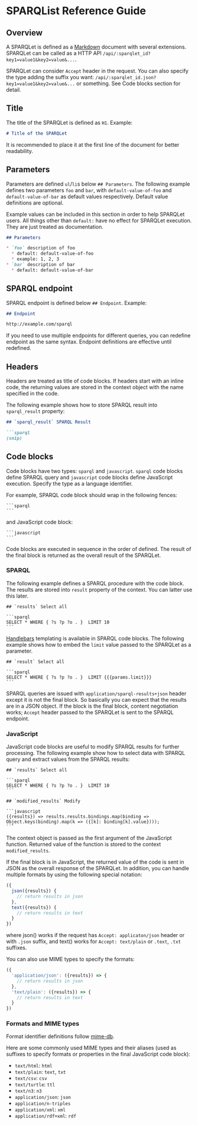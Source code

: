 # SPARQList Reference Guide

## Overview

A SPARQLet is defined as a [Markdown](https://guides.github.com/features/mastering-markdown/) document with several extensions.
SPARQLet can be called as a HTTP API `/api/:sparqlet_id?key1=value1&key2=value&...`.

SPARQLet can consider `Accept` header in the request.
You can also specify the type adding the suffix you want: `/api/:sparqlet_id.json?key1=value1&key2=value&...` or something.
See Code blocks section for detail.

## Title

The title of the SPARQLet is defined as `H1`. Example:

```markdown
# Title of the SPARQLet
```

It is recommended to place it at the first line of the document for better readability.


## Parameters

Parameters are defined `ul`/`li`s below `## Parameters`.
The following example defines two parameters `foo` and `bar`, with `default-value-of-foo` and `default-value-of-bar` as default values respectively.
Default value definitions are optional.

Example values can be included in this section in order to help SPARQLet users.
All things other than `default:` have no effect for SPARQLet execution.
They are just treated as documentation.

```markdown
## Parameters

* `foo` description of foo
  * default: default-value-of-foo
  * example: 1, 2, 3
* `bar` description of bar
  * default: default-value-of-bar
```

## SPARQL endpoint

SPARQL endpoint is defined below `## Endpoint`. Example:

```markdown
## Endpoint

http://example.com/sparql
```

If you need to use multiple endpoints for different queries, you can redefine endpoint as the same syntax.
Endpoint definitions are effective until redefined.

## Headers

Headers are treated as title of code blocks.
If headers start with an inline code, the returning values are stored in the context object with the name specified in the code.

The following example shows how to store SPARQL result into `sparql_result` property:

```markdown
## `sparql_result` SPARQL Result

```sparql
(snip)
```

## Code blocks

Code blocks have two types: `sparql` and `javascript`.
`sparql` code blocks define SPARQL query and `javascript` code blocks define JavaScript execution.
Specify the type as a language identifier.

For example, SPARQL code block should wrap in the following fences:

    ```sparql
    ```

and JavaScript code block:

    ```javascript
    ```


Code blocks are executed in sequence in the order of defined.
The result of the final block is returned as the overall result of the SPARQLet.

### SPARQL

The following example defines a SPARQL procedure with the code block.
The results are stored into `result` property of the context.
You can latter use this later.

    ## `results` Select all

    ```sparql
    SELECT * WHERE { ?s ?p ?o . }  LIMIT 10
    ```

[Handlebars](http://handlebarsjs.com/) templating is available in SPARQL code blocks.
The following example shows how to embed the `limit` value passed to the SPARQLet as a parameter.

    ## `result` Select all

    ```sparql
    SELECT * WHERE { ?s ?p ?o . }  LIMIT {{{params.limit}}}
    ```

SPARQL queries are issued with `application/sparql-results+json` header except it is not the final block.
So basically you can expect that the results are in a JSON object.
If the block is the final block, content negotiation works; `Accept` header passed to the SPARQLet is sent to the SPARQL endpoint.

### JavaScript

JavaScript code blocks are useful to modify SPARQL results for further processing.
The following example show how to select data with SPARQL query and extract values from the SPARQL results:

    ## `results` Select all

    ```sparql
    SELECT * WHERE { ?s ?p ?o . }  LIMIT 10
    ```

    ## `modified_results` Modify

    ```javascript
    ({results}) => results.results.bindings.map(binding => Object.keys(binding).map(k => ({[k]: binding[k].value})));
    ```

The context object is passed as the first argument of the JavaScript function.
Returned value of the function is stored to the context `modified_results`.

If the final block is in JavaScript, the returned value of the code is sent in JSON as the overall response of the SPARQLet.
In addition, you can handle multiple formats by using the following special notation:

```javascript
({
  json({results}) {
    // return results in json
  },
  text({results}) {
    // return results in text
  }
})
```

where json() works if the request has `Accept: applicaton/json` header or with `.json` suffix, and text() works for `Accept: text/plain` or `.text`, `.txt` suffixes.

You can also use MIME types to specify the formats:

```javascript
({
  'application/json': ({results}) => {
    // return results in json
  },
  'text/plain': ({results}) => {
    // return results in text
  }
})
```

### Formats and MIME types

Format identifier definitions follow [mime-db](https://github.com/jshttp/mime-db).

Here are some commonly used MIME types and their aliases (used as suffixes to specify formats or properties in the final JavaScript code block):

* `text/html`: `html`
* `text/plain`: `text`, `txt`
* `text/csv`: `csv`
* `text/turtle`: `ttl`
* `text/n3`: `n3`
* `application/json`: `json`
* `application/n-triples`
* `application/xml`: `xml`
* `application/rdf+xml`: `rdf`
